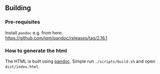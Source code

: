 ## Building

### Pre-requisites
Install `pandoc` e.g. from here: https://github.com/jgm/pandoc/releases/tag/2.16.1

### How to generate the html
The HTML is built using [pandoc](https://pandoc.org/). Simple run `./scripts/build.sh` and open `dist/index.html`.
